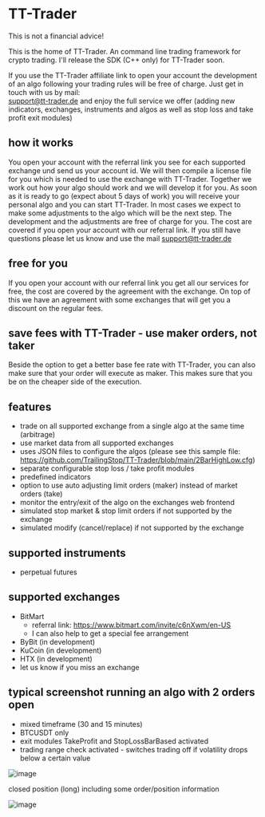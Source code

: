 # TT-Trader
This is not a financial advice!


This is the home of TT-Trader. An command line trading framework for crypto trading. I'll release the SDK (C++ only) for TT-Trader soon.

If you use the TT-Trader affiliate link to open your account the development of an algo following your trading rules will be free of charge. Just get in touch with us by mail: 	
support@tt-trader.de and enjoy the full service we offer (adding new indicators, exchanges, instruments and algos as well as stop loss and take profit exit modules)


## how it works
You open your account with the referral link you see for each supported exchange und send us your account id. We will then compile a license file for you which is needed to use the exchange with TT-Trader. Together we work out how your algo should work and we will develop it for you. As soon as it is ready to go (expect about 5 days of work) you will receive your personal algo and you can start TT-Trader. In most cases we expect to make some adjustments to the algo which will be the next step. The development and the adjustments are free of charge for you. The cost are covered if you open your account with our referral link. If you still have questions please let us know and use the mail support@tt-trader.de


## free for you
If you open your account with our referral link you get all our services for free, the cost are covered by the agreement with the exchange. On top of this we have an agreement with some exchanges that will get you a discount on the regular fees.


## save fees with TT-Trader - use maker orders, not taker
Beside the option to get a better base fee rate with TT-Trader, you can also make sure that your order will execute as maker. This makes sure that you be on the cheaper side of the execution.


## features
- trade on all supported exchange from a single algo at the same time (arbitrage)
- use market data from all supported exchanges
- uses JSON files to configure the algos (please see this sample file: https://github.com/TrailingStop/TT-Trader/blob/main/2BarHighLow.cfg)
- separate configurable stop loss / take profit modules
- predefined indicators
- option to use auto adjusting limit orders (maker) instead of market orders (take)
- monitor the entry/exit of the algo on the exchanges web frontend
- simulated stop market & stop limit orders if not supported by the exchange
- simulated modify (cancel/replace) if not supported by the exchange


## supported instruments
- perpetual futures


## supported exchanges
- BitMart
  - referral link: https://www.bitmart.com/invite/c6nXwm/en-US
  - I can also help to get a special fee arrangement
- ByBit (in development)
- KuCoin (in development)
- HTX (in development)
- let us know if you miss an exchange


## typical screenshot running an algo with 2 orders open
- mixed timeframe (30 and 15 minutes)
- BTCUSDT only
- exit modules TakeProfit and StopLossBarBased activated
- trading range check activated - switches trading off if volatility drops below a certain value

![image](https://github.com/user-attachments/assets/8a63876d-983a-4c16-8f88-725c64b73b6d)


closed position (long) including some order/position information

![image](https://github.com/user-attachments/assets/c1b7738d-8b52-4653-a9c8-98d8ebd1dfc0)

